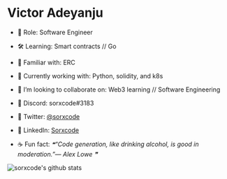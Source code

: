 # Victor Adeyanju

- 🔭 Role: Software Engineer
- 🛠 Learning: Smart contracts // Go
- 🤹‍ Familiar with: ERC
- 🎯 Currently working with: Python, solidity, and k8s
- 🏓 I’m looking to collaborate on: Web3 learning // Software Engineering
- 🍜 Discord: sorxcode#3183
- 🍜 Twitter: [@sorxcode](https://twitter.com/sorxcode)
- 🍜 LinkedIn: [Sorxcode](http://linkedin.com/in/sorxcodex)

- ☕ Fun fact: <!--STARTS_HERE_QUOTE_README-->
<i>❝“Code generation, like drinking alcohol, is good in moderation.”— Alex Lowe   ❞</i>
<!--ENDS_HERE_QUOTE_README-->

![sorxcode's github stats](https://github-readme-stats.vercel.app/api?username=sorxcode&show_icons=true&theme=highcontrast)
